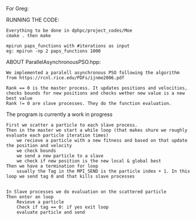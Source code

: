 For Greg:

RUNNING THE CODE:

    Everything to be done in dphpc/project_codes/Moe
    cmake . then make

    mpirun paps_functions with #iterations as input
    eg: mpirun -np 2 paps_functions 1000


ABOUT ParallelAsynchronousPSO.hpp:

    We implemented a paralell asynchronous PSO following the algorithm from https://rcnl.rice.edu/PDFs/ijnme2006.pdf
    
    Rank == 0 is the master process. It updates positions and velocities, checks bounds for new positions and checks wether new value is a new best value
    Rank != 0 are slave processes. They do the function evaluation.

The program is currently a work in progress

    First we scatter a particle to each slave process.
    Then in the master we start a while loop (that makes shure we roughly evaluate each particle iteration times)
        we recieve a particle with a new fitness and based on that update the position and velocity
        we check bounds
        we send a new particle to a slave
        we check if new position is the new local & global best
    Then we have a termination for loop
        usually the Tag in the MPI_SEND is the particle index + 1. In this loop we send tag 0 and that kills slave processes

    
    In Slave processes we do evaluation on the scattered particle
    Then enter an loop
        Revieve a particle
        Check if tag == 0: if yes exit loop
        evaluate particle and send
